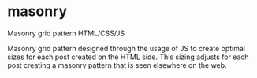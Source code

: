 # masonry
Masonry grid pattern HTML/CSS/JS



Masonry grid pattern designed through the usage of JS to create optimal sizes for each post created on the HTML side. 
This sizing adjusts for each post creating a masonry pattern that is seen elsewhere on the web.
